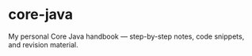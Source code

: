 # core-java
My personal Core Java handbook — step-by-step notes, code snippets, and revision material.
